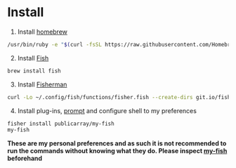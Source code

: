 # Install

1. Install [homebrew](https://brew.sh/)

```sh
/usr/bin/ruby -e "$(curl -fsSL https://raw.githubusercontent.com/Homebrew/install/master/install)"
```

2. Install [Fish](http://fishshell.com)

```sh
brew install fish
```

3. Install [Fisherman](https://github.com/fisherman/fisherman)

```sh
curl -Lo ~/.config/fish/functions/fisher.fish --create-dirs git.io/fisher
```

4. Install plug-ins, [prompt](https://github.com/publicarray/pure) and configure shell to my preferences

```sh
fisher install publicarray/my-fish
my-fish
```

**These are my personal preferences and as such it is not recommended to run the commands without knowing what they do. Please inspect [my-fish](https://github.com/publicarray/my-fish/) beforehand**
